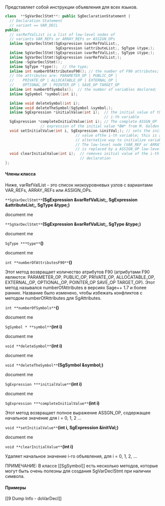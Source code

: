 Представляет собой инструкции объявления для всех языков.
```cpp
class  **SgVarDeclStmt**: public SgDeclarationStatement {
  // Declaration Statement
  // variant == VAR_DECL
public:
  // varRefValList is a list of low-level nodes of
  // variants VAR_REFs or ARRAY_REFs or ASSIGN_OPs
  inline SgVarDeclStmt(SgExpression &varRefValList;, 
                       SgExpression &attributeList;, SgType &type;);
  inline SgVarDeclStmt(SgExpression &varRefValList;, SgType &type;);
  inline SgVarDeclStmt(SgExpression &varRefValList;);
  inline ~SgVarDeclStmt();
  inline SgType *type();  // the type;
  inline int numberOfAttributesF90(); // the number of F90 attributes;
  // the attributes are: PARAMETER_OP | PUBLIC_OP |
  //    PRIVATE_OP | ALLOCATABLE_OP | EXTERNAL_OP |
  //    OPTIONAL_OP | POINTER_OP | SAVE_OP TARGET_OP
  inline int numberOfSymbols();  // the number of variables declared;        
  inline SgSymbol *symbol(int i);
  
  inline void deleteSymbol(int i);
  inline void deleteTheSymbol(SgSymbol &symbol;);
  inline SgExpression *initialValue(int i);  // the initial value of the 
                                             // i-th variable
  SgExpression *completeInitialValue(int i); // The complete ASSGN_OP
				// expression of the initial value *BW* from M. Golden
  void setInitialValue(int i, SgExpression &initVal;); // sets the initial 
                                // value ofthe i-th variable; this is an
                                // alternative way to initialize variables. 
                                // The low-level node (VAR_REF or ARRAY_REF)
                                // is replaced by a ASSIGN_OP low-level node.
  void clearInitialValue(int i);  // removes initial value of the i-th 
                                  // declaration 
};
```

#### Члены класса
Ниже, varRefValList - это список низкоуровневых узлов с вариантами VAR_REFs, ARRAY_REFs или ASSIGN_OPs.


`**SgVarDeclStmt**`**(SgExpression &varRefValList;, SgExpression &attributeList;, SgType &type;)**

document me

`**SgVarDeclStmt**`**(SgExpression &varRefValList;, SgType &type;)**

document me

`SgType ***type**`**()**

document me

`int **numberOfAttributesF90**`**()**

Этот метод возвращает количество атрибутов F90 (атрибутами F90 являются: PARAMETER_OP, 
PUBLIC_OP, 
PRIVATE_OP, 
ALLOCATABLE_OP, 
EXTERNAL_OP, 
OPTIONAL_OP, 
POINTER_OP 
SAVE_OP TARGET_OP). 
Этот метод назывался numberOfAttributes в версиях Sage++ 1.7 и более ранних. Название было изменено, чтобы избежать конфликтов с методом numberOfAttributes для SgAttributes.

`int **numberOfSymbols**`**()**

document me

`SgSymbol * **symbol**`**(int i)**

document me

`void **deleteSymbol**`**(int i)**

document me

`void **deleteTheSymbol**`**(SgSymbol &symbol;)**

document me

`SgExpression ***initialValue**`**(int i)**

document me

`SgExpression ***completeInitialValue**`**(int i)**

Этот метод возвращает полное выражение ASSGN_OP, содержащее начальное значение для i = 0, 1, 2 ...

`void **setInitialValue**`**(int i, SgExpression &initVal;)**

document me

`void **clearInitialValue**`**(int i)**

Удаляет начальное значение i-го объявления, для i = 0, 1, 2, ...

ПРИМЕЧАНИЕ: В классе [[SgSymbol]] есть несколько методов, которые могут быть очень полезны для создания SgVarDeclStmt при наличии символа.

#### Примеры
[[9 Dump Info - doVarDecl]]
